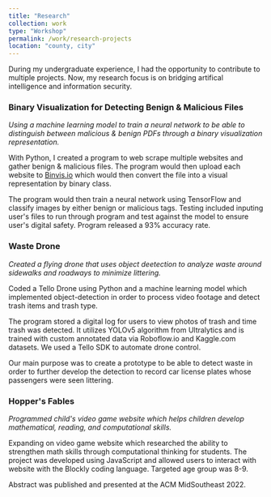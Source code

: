 ```yaml
---
title: "Research"
collection: work
type: "Workshop"
permalink: /work/research-projects
location: "county, city"
---
```

During my undergraduate experience, I had the opportunity to contribute to multiple projects. Now, my research focus is on bridging artifical intelligence and information security.

### Binary Visualization for Detecting Benign & Malicious Files

*Using a machine learning model to train a neural network to be able to distinguish between malicious & benign PDFs through a binary visualization representation.* 

With Python, I created a program to web scrape multiple websites and gather benign & malicious files. The program would then upload each website to [Binvis.io](https://binvis.io/#/) which would then convert the file into a visual representation by binary class.

The program would then train a neural network using TensorFlow and classify images by either benign or malicious tags. Testing included inputing user's files to run through program and test against the model to ensure user's digital safety. Program released a 93% accuracy rate.

### Waste Drone

*Created a flying drone that uses object deetection to analyze waste around sidewalks and roadways to minimize littering.* 

Coded a Tello Drone using Python and a machine learning model which implemented object-detection in order to process video footage and detect trash items and trash type.

The program stored a digital log for users to view photos of trash and time trash was detected. It utilizes YOLOv5 algorithm from Ultralytics and is trained with custom annotated data via Roboflow.io and Kaggle.com datasets. We used a Tello SDK to automate drone control.

Our main purpose was to create a prototype to be able to detect waste in order to further develop the detection to record car license plates whose passengers were seen littering.

### Hopper's Fables

*Programmed child's video game website which helps children develop mathematical, reading, and computational skills.* 

Expanding on video game website which researched the ability to strengthen math skills through computational thinking for students. The project was developed using JavaScript and allowed users to interact with website with the Blockly coding language. Targeted age group was 8-9.

Abstract was published and presented at the ACM MidSoutheast 2022.
